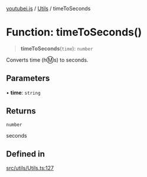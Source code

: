 [youtubei.js](../../../README.md) / [Utils](../README.md) / timeToSeconds

# Function: timeToSeconds()

> **timeToSeconds**(`time`): `number`

Converts time (h:m:s) to seconds.

## Parameters

• **time**: `string`

## Returns

`number`

seconds

## Defined in

[src/utils/Utils.ts:127](https://github.com/LuanRT/YouTube.js/blob/cf09f7bab14fcca99e1f3ae428c7337fea58cfa5/src/utils/Utils.ts#L127)
